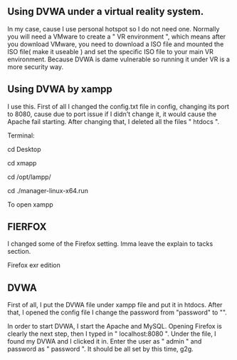 ## Using DVWA under a virtual reality system.

In my case, cause I use personal hotspot so I do not need one. Normally you will need a VMware to create a " VR environment ", which means after you download VMware, you need to download a ISO file and mounted the ISO file( make it useable ) and set the specific ISO file to your main VR environment. Because DVWA is dame vulnerable so running it under VR is a more security way.

## Using DVWA by xampp

I use this. First of all I changed the config.txt file in config, changing its port to 8080, cause due to port issue if I didn't change it, it would cause the Apache fail starting. After changing that, I deleted all the files " htdocs ".

Terminal:

cd Desktop

cd xmapp

cd /opt/lampp/

cd ./manager-linux-x64.run

To open xampp

## FIERFOX

I changed some of the Firefox setting. Imma leave the explain to tacks section.

Firefox exr edition

## DVWA

First of all, I put the DVWA file under xampp file and put it in htdocs. After that, I opened the config file I change the password from "password" to "".

In order to start DVWA, I start the Apache and MySQL. Opening Firefox is clearly the next step, then I typed in " localhost:8080 ". Under the file, I found my DVWA and I clicked it in. Enter the user as " admin " and password as " password ". It should be all set by this time, g2g.